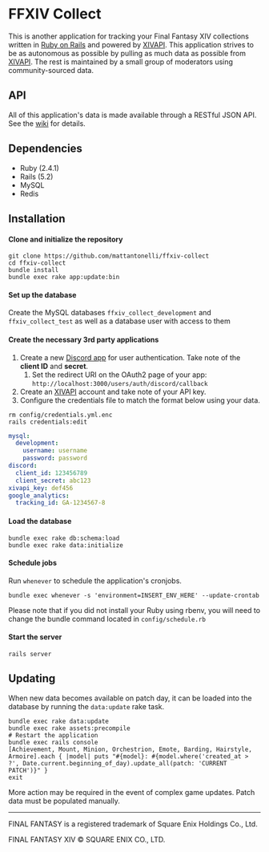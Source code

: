 # FFXIV Collect
This is another application for tracking your Final Fantasy XIV collections written in [Ruby on Rails](https://rubyonrails.org/) and powered by [XIVAPI](https://xivapi.com/). This application strives to be as autonomous as possible by pulling as much data as possible from [XIVAPI](https://xivapi.com/). The rest is maintained by a small group of moderators using community-sourced data.

## API

All of this application's data is made available through a RESTful JSON API. See the [wiki](https://github.com/mattantonelli/ffxiv-collect/wiki) for details.

## Dependencies
* Ruby (2.4.1)
* Rails (5.2)
* MySQL
* Redis

## Installation
#### Clone and initialize the repository
```
git clone https://github.com/mattantonelli/ffxiv-collect
cd ffxiv-collect
bundle install
bundle exec rake app:update:bin
```

#### Set up the database
Create the MySQL databases `ffxiv_collect_development` and `ffxiv_collect_test` as well as a database user with access to them

#### Create the necessary 3rd party applications
1. Create a new [Discord app](https://discordapp.com/developers/applications/) for user authentication. Take note of the **client ID** and **secret**.
    1. Set the redirect URI on the OAuth2 page of your app: `http://localhost:3000/users/auth/discord/callback`
2. Create an [XIVAPI](https://xivapi.com/) account and take note of your API key.
3. Configure the credentials file to match the format below using your data.
```
rm config/credentials.yml.enc
rails credentials:edit
```
```yml
mysql:
  development:
    username: username
    password: password
discord:
  client_id: 123456789
  client_secret: abc123
xivapi_key: def456
google_analytics:
  tracking_id: GA-1234567-8
```

#### Load the database
```
bundle exec rake db:schema:load
bundle exec rake data:initialize
```

#### Schedule jobs
Run `whenever` to schedule the application's cronjobs.

```
bundle exec whenever -s 'environment=INSERT_ENV_HERE' --update-crontab
```

Please note that if you did not install your Ruby using rbenv, you will need to change the bundle command located in `config/schedule.rb`

#### Start the server
```
rails server
```

## Updating
When new data becomes available on patch day, it can be loaded into the database by running the `data:update` rake task.

```
bundle exec rake data:update
bundle exec rake assets:precompile
# Restart the application
bundle exec rails console
[Achievement, Mount, Minion, Orchestrion, Emote, Barding, Hairstyle, Armoire].each { |model| puts "#{model}: #{model.where('created_at > ?', Date.current.beginning_of_day).update_all(patch: 'CURRENT PATCH')}" }
exit
```

More action may be required in the event of complex game updates. Patch data must be populated manually.

---

FINAL FANTASY is a registered trademark of Square Enix Holdings Co., Ltd.

FINAL FANTASY XIV © SQUARE ENIX CO., LTD.
